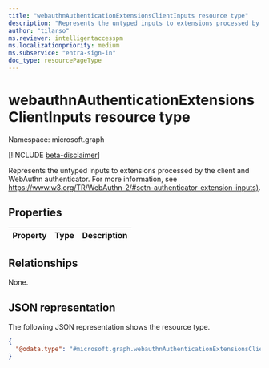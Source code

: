 ```yaml
---
title: "webauthnAuthenticationExtensionsClientInputs resource type"
description: "Represents the untyped inputs to extensions processed by the client and WebAuthn authenticator."  
author: "tilarso"  
ms.reviewer: intelligentaccesspm  
ms.localizationpriority: medium  
ms.subservice: "entra-sign-in"  
doc_type: resourcePageType  
---  
```


# webauthnAuthenticationExtensionsClientInputs resource type

Namespace: microsoft.graph

[!INCLUDE [beta-disclaimer](../../includes/beta-disclaimer.md)]

Represents the untyped inputs to extensions processed by the client and WebAuthn authenticator. For more information, see [https://www.w3.org/TR/WebAuthn-2/#sctn-authenticator-extension-inputs)](https://www.w3.org/TR/WebAuthn-2/#sctn-authenticator-extension-inputs).

## Properties
|Property|Type|Description|
|:---|:---|:---|

## Relationships
None.

## JSON representation
The following JSON representation shows the resource type.
<!-- {
  "blockType": "resource",
  "@odata.type": "microsoft.graph.webauthnAuthenticationExtensionsClientInputs"
}
-->
``` json
{
  "@odata.type": "#microsoft.graph.webauthnAuthenticationExtensionsClientInputs"
}
```
